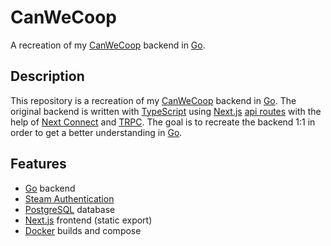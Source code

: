 # CanWeCoop

A recreation of my [CanWeCoop][canwecoop] backend in [Go][golang].

## Description

This repository is a recreation of my [CanWeCoop][canwecoop] backend in [Go][golang]. The original backend is written with [TypeScript][typescript] using [Next.js][nextjs] [api routes][nextapi] with the help of [Next Connect][nextconnect] and [TRPC][trpc]. The goal is to recreate the backend 1:1 in order to get a better understanding in [Go][golang].

## Features

- [Go][golang] backend
- [Steam Authentication][steam]
- [PostgreSQL][postgres] database
- [Next.js][nextjs] frontend (static export)
- [Docker][docker] builds and compose

[canwecoop]: https://github.com/xdarkyne/canwecoop
[golang]: https://go.dev
[typescript]: https://www.typescriptlang.org
[nextjs]: https://nextjs.org
[nextapi]: https://nextjs.org/docs/api-routes/introduction
[nextconnect]: https://www.npmjs.com/package/next-connect
[trpc]: https://trpc.io
[postgres]: https://www.postgresql.org
[docker]: https://www.docker.com
[steam]: https://steamcommunity.com
